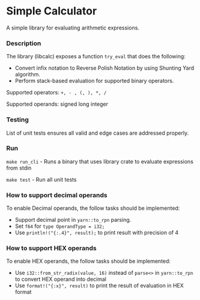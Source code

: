 # Simple Calculator
A simple library for evaluating arithmetic expressions.


### Description

The library (libcalc) exposes a function `try_eval` that does the following:

- Convert infix notation to Reverse Polish Notation by using Shunting Yard algorithm.
- Perform stack-based evaluation for supported binary operators.

Supported operators: `+, - , (, ), *, /`

Supported operands: signed long integer
 
### Testing
List of unit tests ensures all valid and edge cases are addressed properly.

### Run
``make run_cli`` - Runs a binary that uses library crate to evaluate expressions from stdin

``make test`` - Run all unit tests

### How to support decimal operands

To enable Decimal operands, the follow tasks should be implemented:
- Support decimal point in `yarn::to_rpn` parsing.
- Set `f64` for `type OperandType = i32;`
- Use `println!("{:.4}", result);` to print result with precision of 4

### How to support HEX operands

To enable HEX operands, the follow tasks should be implemented:
- Use `i32::from_str_radix(value, 16)` instead of `parse<>` in `yarn::to_rpn` to convert HEX operand into decimal
- Use `format!("{:x}", result)` to print the result of evaluation in HEX format


